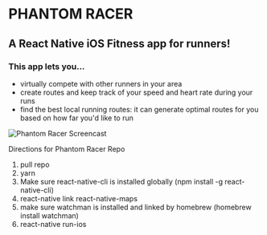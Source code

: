 # PHANTOM RACER
## A React Native iOS Fitness app for runners!

### This app lets you...
- virtually compete with other runners in your area
- create routes and keep track of your speed and heart rate during your runs
- find the best local running routes: it can generate optimal routes for you based on how far you'd like to run


![Phantom Racer Screencast](https://user-images.githubusercontent.com/20195591/28852068-21ac860a-76ec-11e7-8c4b-92a29c3f0f5d.gif)





Directions for Phantom Racer Repo

1. pull repo 
2. yarn
3. Make sure react-native-cli is installed globally (npm install -g react-native-cli)
4. react-native link react-native-maps
5. make sure watchman is installed and linked by homebrew (homebrew install watchman)
6. react-native run-ios
